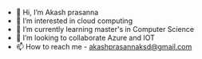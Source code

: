 - 👋 Hi, I’m Akash prasanna
- 👀 I’m interested in cloud computing
- 🌱 I’m currently learning master's in Computer Science   
- 💞️ I’m looking to collaborate Azure and IOT
- 📫 How to reach me - akashprasannaksd@gmail.com

<!---
akashprasannaksd/akashprasannaksd is a ✨ special ✨ repository because its `README.md` (this file) appears on your GitHub profile.
You can click the Preview link to take a look at your changes.
--->
